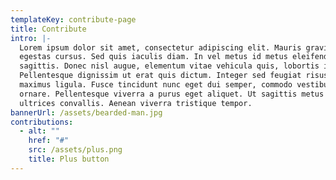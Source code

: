 ```yaml
---
templateKey: contribute-page
title: Contribute
intro: |-
  Lorem ipsum dolor sit amet, consectetur adipiscing elit. Mauris gravida
  egestas cursus. Sed quis iaculis diam. In vel metus id metus eleifend
  sagittis. Donec nisl augue, elementum vitae vehicula quis, lobortis in augue.
  Pellentesque dignissim ut erat quis dictum. Integer sed feugiat risus, a
  maximus ligula. Fusce tincidunt nunc eget dui semper, commodo vestibulum dolor
  ornare. Pellentesque viverra a purus eget aliquet. Ut sagittis metus et
  ultrices convallis. Aenean viverra tristique tempor.
bannerUrl: /assets/bearded-man.jpg
contributions:
  - alt: ""
    href: "#"
    src: /assets/plus.png
    title: Plus button
---
```

